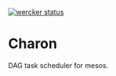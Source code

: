 [![wercker status](https://app.wercker.com/status/3966bcdd009684129dd402f0c9ce0c13/s "wercker status")](https://app.wercker.com/project/bykey/3966bcdd009684129dd402f0c9ce0c13)

# Charon

DAG task scheduler for mesos.
